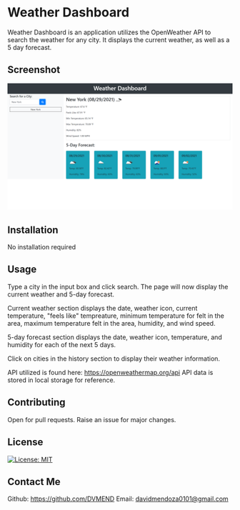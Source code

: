 # Weather Dashboard

Weather Dashboard is an application utilizes the OpenWeather API to search the weather for any city. It displays the current weather, as well as a 5 day forecast. 

## Screenshot

![Weather-Dashboard-Screenshot](Assets\Weather-Dashboard-Screenshot.png?raw=true "Weather-Dashboard-Screenshot")

## Installation 

No installation required

## Usage

Type a city in the input box and click search. The page will now display the current weather and 5-day forecast.

Current weather section displays the date, weather icon, current temperature, "feels like" tempreature, minimum temperature for felt in the area, maximum temperature felt in the area, humidity, and wind speed. 

5-day forecast section displays the date, weather icon, temperature, and humidity for each of the next 5 days. 

Click on cities in the history section to display their weather information.

API utilized is found here:  https://openweathermap.org/api
API data is stored in local storage for reference. 

## Contributing
Open for pull requests. Raise an issue for major changes. 

## License
[![License: MIT](https://img.shields.io/badge/License-MIT-yellow.svg)](https://opensource.org/licenses/MIT)

## Contact Me
Github: https://github.com/DVMEND
Email: davidmendoza0101@gmail.com